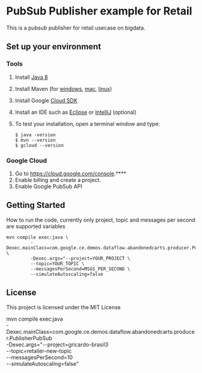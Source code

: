 # PubSub Publisher example for Retail

This is a pubsub publisher for retail usecase on bigdata.


## Set up your environment

### Tools

1.  Install [Java 8](https://java.com/fr/download/)
1.  Install Maven (for
    [windows](https://maven.apache.org/guides/getting-started/windows-prerequisites.html),
    [mac](http://tostring.me/151/installing-maven-on-os-x/),
    [linux](http://maven.apache.org/install.html))
1.  Install Google [Cloud SDK](https://cloud.google.com/sdk/)
1.  Install an IDE such as [Eclipse](https://eclipse.org/downloads/) or
    [IntelliJ](https://www.jetbrains.com/idea/download/) (optional)
1.  To test your installation, open a terminal window and type:

    ```shell
    $ java -version
    $ mvn --version
    $ gcloud --version
    ```

### Google Cloud

1.  Go to https://cloud.google.com/console.****
1.  Enable billing and create a project.
1.  Enable Google PubSub API


## Getting Started

How to run the code, currently only project, topic and messages per second are supported variables

```
mvn compile exec:java \
         -Dexec.mainClass=com.google.ce.demos.dataflow.abandonedcarts.producer.PublisherPubSub \
         -Dexec.args="--project=YOUR_PROJECT \
         --topic=YOUR_TOPIC \
         --messagesPerSecond=MSGS_PER_SECOND \
         --simulateAutoscaling=false
```


## License

This project is licensed under the MIT License


mvn compile exec:java \
 -Dexec.mainClass=com.google.ce.demos.dataflow.abandonedcarts.producer.PublisherPubSub \
 -Dexec.args="--project=gricardo-brasil3 \
              --topic=retailer-new-topic \
	      --messagesPerSecond=10 \
	      --simulateAutoscaling=false"